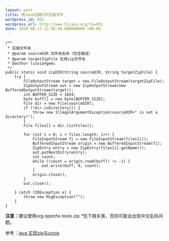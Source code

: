 ```yaml
---
layout: post
title: 用Java创建ZIP压缩文件
wordpress_id: 931
wordpress_url: http://www.hijava.org/?p=931
date: 2010-08-17 12:58:49.000000000 +08:00
---
```


	/**
	 * 压缩文件夹
	 * @param sourceDIR 文件夹名称（包含路径）
	 * @param targetZipFile 生成zip文件名
	 * @author liuxiangwei
	 */
	public static void zipDIR(String sourceDIR, String targetZipFile) {
		try {
			FileOutputStream target = new FileOutputStream(targetZipFile);
			ZipOutputStream out = new ZipOutputStream(new BufferedOutputStream(target));
			int BUFFER_SIZE = 1024;
			byte buff[] = new byte[BUFFER_SIZE];
			File dir = new File(sourceDIR);
			if (!dir.isDirectory()) {
				throw new IllegalArgumentException(sourceDIR+" is not a directory!");
			}
			File files[] = dir.listFiles();

			for (int i = 0; i < files.length; i++) {
				FileInputStream fi = new FileInputStream(files[i]);
				BufferedInputStream origin = new BufferedInputStream(fi);
				ZipEntry entry = new ZipEntry(files[i].getName());
				out.putNextEntry(entry);
				int count;
				while ((count = origin.read(buff)) != -1) {
					out.write(buff, 0, count);
				}
				origin.close();
			}
			out.close();

		} catch (IOException e) {
			throw new MsgException("");
		}
	}

<strong>注意：</strong>建议使用<em>org.apache.tools.zip.*</em>包下相关类，否则可能会出现中文乱码问题。

参考：<a href="http://www.blogjava.net/dreamstone/archive/2007/08/09/134986.html" target="_blank">java 实现zip与unzip</a>
